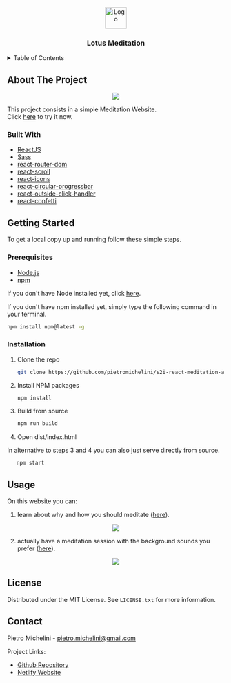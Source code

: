<!-- PROJECT LOGO -->
<div align="center">
  <a href="https://github.com/pietromichelini/s2i-react-meditation-app/">
    <img src="public/favicon.ico" alt="Logo" width="50" height="50">
  </a>
<h3 align="center">Lotus Meditation</h3>
</div>


<!-- TABLE OF CONTENTS -->
<details>
  <summary>Table of Contents</summary>
  <ol>
    <li>
      <a href="#about-the-project">About The Project</a>
      <ul>
        <li><a href="#built-with">Built With</a></li>
      </ul>
    </li>
    <li>
      <a href="#getting-started">Getting Started</a>
      <ul>
        <li><a href="#prerequisites">Prerequisites</a></li>
        <li><a href="#installation">Installation</a></li>
      </ul>
    </li>
    <li><a href="#usage">Usage</a></li>
    <li><a href="#license">License</a></li>
    <li><a href="#contact">Contact</a></li>
  </ol>
</details>

<!-- ABOUT THE PROJECT -->
## About The Project

<p align="center"><img src="https://user-images.githubusercontent.com/95065307/193828489-6c2e22bc-ee08-4679-b032-e5f32070e988.gif" /></p>

<p> This project consists in a simple Meditation Website. </br>
Click <a target="_blank" href="https://lotus-meditation.netlify.app/">here</a> to try it now. </p> 

### Built With
* [ReactJS](https://reactjs.org/)
* [Sass](https://sass-lang.com/)
* [react-router-dom](https://www.npmjs.com/package/react-router-dom)
* [react-scroll](https://www.npmjs.com/package/react-scroll)
* [react-icons](https://www.npmjs.com/package/react-icons)
* [react-circular-progressbar](https://www.npmjs.com/package/react-circular-progressbar)
* [react-outside-click-handler](https://www.npmjs.com/package/react-outside-click-handler)
* [react-confetti](https://www.npmjs.com/package/react-confetti)

<!-- GETTING STARTED -->
## Getting Started

To get a local copy up and running follow these simple steps.

### Prerequisites

* [Node.js](https://nodejs.org/en/)
* [npm](https://docs.npmjs.com/downloading-and-installing-node-js-and-npm)

If you don't have Node installed yet, click [here](https://nodejs.org/en/).

If you don't have npm installed yet, simply type the following command in your terminal.

  ```sh
  npm install npm@latest -g
  ```

### Installation

1. Clone the repo

   ```sh
   git clone https://github.com/pietromichelini/s2i-react-meditation-app.git
   ```
2. Install NPM packages

   ```sh
   npm install
   ```
3. Build from source 

   ```sh
   npm run build
   ```

4. Open dist/index.html 

In alternative to steps 3 and 4 you can also just serve directly from source.
```sh
   npm start
   ```
   
## Usage

On this website you can:

1) learn about why and how you should meditate ([here](https://lotus-meditation.netlify.app/)).

<p align="center"><img src="https://user-images.githubusercontent.com/95065307/193850089-7cf58efc-e3ca-4226-8442-e02b9de9f0df.gif" /></p>

2) actually have a meditation session with the background sounds you prefer ([here](https://lotus-meditation.netlify.app/try)).

<p align="center"><img src="https://user-images.githubusercontent.com/95065307/193950149-e972e3c8-96e0-4860-ba62-316e920014c9.gif" /></p>

<!-- LICENSE -->
## License

Distributed under the MIT License. See `LICENSE.txt` for more information.

<!-- CONTACT -->
## Contact

Pietro Michelini - pietro.michelini@gmail.com

Project Links: 
- [Github Repository](https://github.com/github_username/repo_name)
- [Netlify Website](https://lotus-meditation.netlify.app/try)
